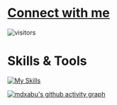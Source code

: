 <!---
![pepe-the-frog-gif-12](https://github.com/mdxabu/mdxabu/assets/115330277/42d46a88-7061-490d-873b-3536b86ad65a)
-->

# [Connect with me](https://twitter.com/mdxabu)
![visitors](https://visitor-badge.laobi.icu/badge?page_id=mdxabu.mdxabu)

# Skills & Tools
[![My Skills](https://skillicons.dev/icons?i=java,maven,mysql,linux,git,github,idea,vscode,ubuntu&theme=dark)](https://twitter.com/mdxabu)


[![mdxabu's github activity graph](https://github-readme-activity-graph.vercel.app/graph?username=mdxabu&bg_color=121212&color=fcfcfc&line=00ff33&point=ffffff&area=true&hide_border=true)](https://github.com/ashutosh00710/github-readme-activity-graph)
